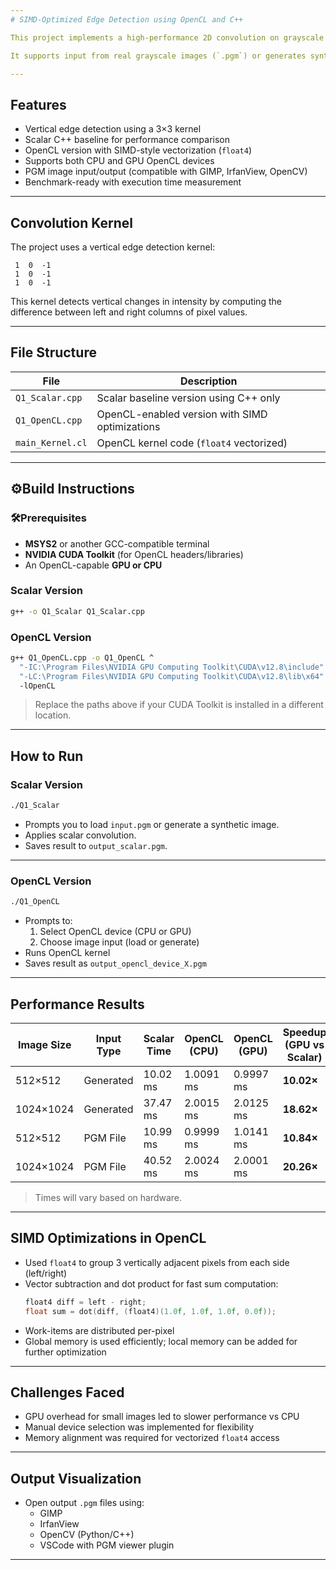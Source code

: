 ```yaml
---
# SIMD-Optimized Edge Detection using OpenCL and C++

This project implements a high-performance 2D convolution on grayscale images using both a scalar C++ baseline and a parallelized OpenCL version. The goal is to compare performance between scalar CPU execution and SIMD-accelerated GPU/CPU execution using OpenCL.

It supports input from real grayscale images (`.pgm`) or generates synthetic images. The OpenCL kernel performs vectorized operations using `float4` to exploit data-level parallelism.

---
```


## Features

- Vertical edge detection using a 3×3 kernel
- Scalar C++ baseline for performance comparison
- OpenCL version with SIMD-style vectorization (`float4`)
- Supports both CPU and GPU OpenCL devices
- PGM image input/output (compatible with GIMP, IrfanView, OpenCV)
- Benchmark-ready with execution time measurement

---

## Convolution Kernel

The project uses a vertical edge detection kernel:

```
 1  0  -1  
 1  0  -1  
 1  0  -1
```

This kernel detects vertical changes in intensity by computing the difference between left and right columns of pixel values.

---

## File Structure

| File               | Description                                      |
|--------------------|--------------------------------------------------|
| `Q1_Scalar.cpp`    | Scalar baseline version using C++ only           |
| `Q1_OpenCL.cpp`    | OpenCL-enabled version with SIMD optimizations   |
| `main_Kernel.cl`   | OpenCL kernel code (`float4` vectorized)         |

---

## ⚙Build Instructions

### 🛠Prerequisites

- **MSYS2** or another GCC-compatible terminal
- **NVIDIA CUDA Toolkit** (for OpenCL headers/libraries)
- An OpenCL-capable **GPU or CPU**

### Scalar Version

```bash
g++ -o Q1_Scalar Q1_Scalar.cpp
```

### OpenCL Version

```bash
g++ Q1_OpenCL.cpp -o Q1_OpenCL ^
  "-IC:\Program Files\NVIDIA GPU Computing Toolkit\CUDA\v12.8\include" ^
  "-LC:\Program Files\NVIDIA GPU Computing Toolkit\CUDA\v12.8\lib\x64" ^
  -lOpenCL
```

> Replace the paths above if your CUDA Toolkit is installed in a different location.

---

## How to Run

### Scalar Version

```bash
./Q1_Scalar
```

- Prompts you to load `input.pgm` or generate a synthetic image.
- Applies scalar convolution.
- Saves result to `output_scalar.pgm`.

---

### OpenCL Version

```bash
./Q1_OpenCL
```

- Prompts to:
  1. Select OpenCL device (CPU or GPU)
  2. Choose image input (load or generate)
- Runs OpenCL kernel
- Saves result as `output_opencl_device_X.pgm`

---

## Performance Results

| Image Size | Input Type | Scalar Time | OpenCL (CPU) | OpenCL (GPU) | Speedup (GPU vs Scalar) |
|------------|------------|-------------|---------------|---------------|--------------------------|
| 512×512    | Generated  | 10.02 ms    | 1.0091 ms     | 0.9997 ms     | **10.02×**               |
| 1024×1024  | Generated  | 37.47 ms    | 2.0015 ms     | 2.0125 ms     | **18.62×**               |
| 512×512    | PGM File   | 10.99 ms    | 0.9999 ms     | 1.0141 ms     | **10.84×**               |
| 1024×1024  | PGM File   | 40.52 ms    | 2.0024 ms     | 2.0001 ms     | **20.26×**               |

> Times will vary based on hardware.

---

## SIMD Optimizations in OpenCL

- Used `float4` to group 3 vertically adjacent pixels from each side (left/right)
- Vector subtraction and dot product for fast sum computation:
  ```c
  float4 diff = left - right;
  float sum = dot(diff, (float4)(1.0f, 1.0f, 1.0f, 0.0f));
  ```
- Work-items are distributed per-pixel
- Global memory is used efficiently; local memory can be added for further optimization

---

## Challenges Faced

- GPU overhead for small images led to slower performance vs CPU
- Manual device selection was implemented for flexibility
- Memory alignment was required for vectorized `float4` access

---

## Output Visualization

- Open output `.pgm` files using:
  - GIMP
  - IrfanView
  - OpenCV (Python/C++)
  - VSCode with PGM viewer plugin

---
